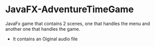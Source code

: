 # JavaFX-AdventureTimeGame
JavaFx game that contains 2 scenes, one that handles the menu and another one that handles the game.
- It contains an Oiginal audio file
